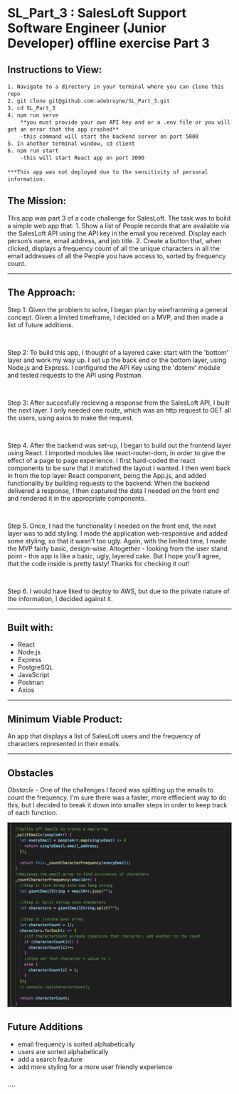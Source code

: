 # SL_Part_3 : SalesLoft Support Software Engineer (Junior Developer) offline exercise Part 3

## Instructions to View:

    1. Navigate to a directory in your terminal where you can clone this repo
    2. git clone git@github.com:adebruyne/SL_Part_3.git
    3. cd SL_Part_3
    4. npm run serve
        **you must provide your own API key and or a .env file or you will get an error that the app crashed**
        -this command will start the backend server on port 5000
    5. In another terminal window, cd client
    6. npm run start
        -this will start React app on port 3000

    ***This app was not deployed due to the sensitivity of personal information.

## The Mission:

This app was part 3 of a code challenge for SalesLoft. The task was to build a simple web app that: 1. Show a list of People records that are available via the SalesLoft API using the API key in the email you received. Display each person’s name, email address, and job title. 2. Create a button that, when clicked, displays a frequency count of all the unique characters in all the email addresses of all the People you have access to, sorted by frequency count.

---

## The Approach:

Step 1: Given the problem to solve, I began plan by wireframming a general concept. Given a limited timeframe, I decided on a MVP, and then made a list of future additions.

<br>

Step 2: To build this app, I thought of a layered cake: start with the 'bottom' layer and work my way up. I set up the back end or the bottom layer, using Node.js and Express. I configured the API Key using the 'dotenv' module and tested requests to the API using Postman.

<br>

Step 3: After succesfully recieving a response from the SalesLoft API, I built the next layer. I only needed one route, which was an http request to GET all the users, using axios to make the request.

<br>

Step 4. After the backend was set-up, I began to build out the frontend layer using React. I imported modules like react-router-dom, in order to give the effect of a page to page experience. I first hard-coded the react components to be sure that it matched the layout I wanted. I then went back in from the top layer React component, being the App.js, and added functionality by building requests to the backend. When the backend delivered a response, I then captured the data I needed on the front end and rendered it in the appropriate components.

<br>

Step 5. Once, I had the functionality I needed on the front end, the next layer was to add styling. I made the application web-responsive and added some styling, so that it wasn't too ugly. Again, with the limited time, I made the MVP fairly basic, design-wise. Altogether - looking from the user stand point - this app is like a basic, ugly, layered cake. But I hope you'll agree, that the code inside is pretty tasty! Thanks for checking it out!

<br>

Step 6. I would have liked to deploy to AWS, but due to the private nature of the information, I decided against it.

---

## Built with:

- React
- Node.js
- Express
- PostgreSQL
- JavaScript
- Postman
- Axios

---

## Minimum Viable Product:

An app that displays a list of SalesLoft users and the frequency of characters represented in their emails.

---

## Obstacles

_Obstacle -_
One of the challenges I faced was splitting up the emails to count the frequency. I'm sure there was a faster, more effiecient way to do this, but I decided to break it down into smaller steps in order to keep track of each function.

<p align="center"><img src="/readme_imgs/function.png"/></p>

## Future Additions

- email frequency is sorted alphabetically
- users are sorted alphabetically
- add a search feauture
- add more styling for a more user friendly experience

<br>
````
